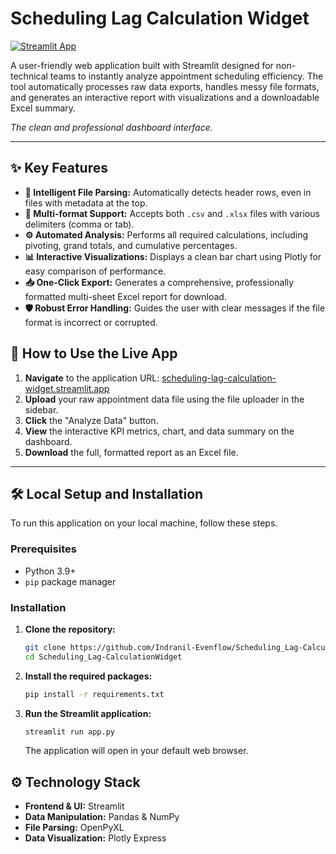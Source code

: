 # Scheduling Lag Calculation Widget

[![Streamlit App](https://static.streamlit.io/badges/streamlit_badge_black_white.svg)](https://scheduling-lag-calculation-widget.streamlit.app/)

A user-friendly web application built with Streamlit designed for non-technical teams to instantly analyze appointment scheduling efficiency. The tool automatically processes raw data exports, handles messy file formats, and generates an interactive report with visualizations and a downloadable Excel summary.


*The clean and professional dashboard interface.*

---

## ✨ Key Features

*   **🧠 Intelligent File Parsing:** Automatically detects header rows, even in files with metadata at the top.
*   **📂 Multi-format Support:** Accepts both `.csv` and `.xlsx` files with various delimiters (comma or tab).
*   **⚙️ Automated Analysis:** Performs all required calculations, including pivoting, grand totals, and cumulative percentages.
*   **📊 Interactive Visualizations:** Displays a clean bar chart using Plotly for easy comparison of performance.
*   **📥 One-Click Export:** Generates a comprehensive, professionally formatted multi-sheet Excel report for download.
*   **🛡️ Robust Error Handling:** Guides the user with clear messages if the file format is incorrect or corrupted.

## 🚀 How to Use the Live App

1.  **Navigate** to the application URL: [scheduling-lag-calculation-widget.streamlit.app](https://scheduling-lag-calculation-widget.streamlit.app/)
2.  **Upload** your raw appointment data file using the file uploader in the sidebar.
3.  **Click** the "Analyze Data" button.
4.  **View** the interactive KPI metrics, chart, and data summary on the dashboard.
5.  **Download** the full, formatted report as an Excel file.

---

## 🛠️ Local Setup and Installation

To run this application on your local machine, follow these steps.

### Prerequisites

*   Python 3.9+
*   `pip` package manager

### Installation

1.  **Clone the repository:**
    ```bash
    git clone https://github.com/Indranil-Evenflow/Scheduling_Lag-CalculationWidget.git
    cd Scheduling_Lag-CalculationWidget
    ```

2.  **Install the required packages:**
    ```bash
    pip install -r requirements.txt
    ```

3.  **Run the Streamlit application:**
    ```bash
    streamlit run app.py
    ```
    The application will open in your default web browser.

## ⚙️ Technology Stack

*   **Frontend & UI:** Streamlit
*   **Data Manipulation:** Pandas & NumPy
*   **File Parsing:** OpenPyXL
*   **Data Visualization:** Plotly Express
